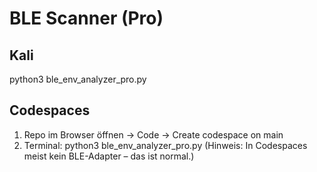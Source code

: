 # BLE Scanner (Pro)

## Kali
python3 ble_env_analyzer_pro.py

## Codespaces
1) Repo im Browser öffnen → Code → Create codespace on main
2) Terminal: python3 ble_env_analyzer_pro.py
(Hinweis: In Codespaces meist kein BLE-Adapter – das ist normal.)
